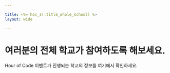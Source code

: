 ```yaml
---

title: <%= hoc_s(:title_whole_school) %>
layout: wide

---
```


# 여러분의 전체 학교가 참여하도록 해보세요.

Hour of Code 이벤트가 진행되는 학교의 정보를 여기에서 확인하세요.